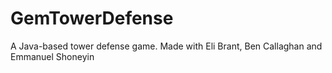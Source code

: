 # GemTowerDefense
A Java-based tower defense game.  Made with Eli Brant, Ben Callaghan and Emmanuel Shoneyin
